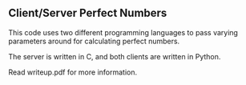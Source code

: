 Client/Server Perfect Numbers
-----------------------------

This code uses two different programming languages to pass varying parameters around for calculating perfect numbers.

The server is written in C, and both clients are written in Python.

Read writeup.pdf for more information.